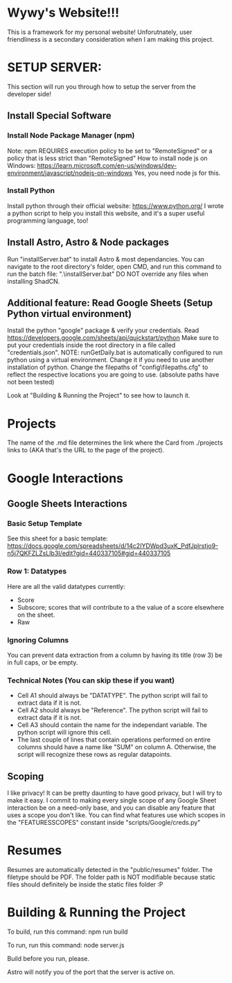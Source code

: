 # Wywy's Website!!!
This is a framework for my personal website! Unforutnately, user friendliness is a secondary consideration when I am making this project.

# SETUP SERVER:
This section will run you through how to setup the server from the developer side!
## Install Special Software
### Install Node Package Manager (npm)
Note: npm REQUIRES execution policy to be set to "RemoteSigned" or a policy that is less strict than "RemoteSigned"
How to install node js on Windows: https://learn.microsoft.com/en-us/windows/dev-environment/javascript/nodejs-on-windows
Yes, you need node js for this.

### Install Python
Install python through their official website: https://www.python.org/
I wrote a python script to help you install this website, and it's a super useful programming language, too!

## Install Astro, Astro & Node packages
Run "installServer.bat" to install Astro & most dependancies.
You can navigate to the root directory's folder, open CMD, and run this command to run the batch file: ".\installServer.bat"
DO NOT override any files when installing ShadCN.

## Additional feature: Read Google Sheets (Setup Python virtual environment)
Install the python "google" package & verify your credentials. Read https://developers.google.com/sheets/api/quickstart/python
Make sure to put your credentials inside the root directory in a file called "credentials.json".
NOTE: runGetDaily.bat is automatically configured to run python using a virtual environment. Change it if you need to use another installation of python.
Change the filepaths of "config\filepaths.cfg" to reflect the respective locations you are going to use. (absolute paths have not been tested)

Look at "Building & Running the Project" to see how to launch it.

# Projects
The name of the .md file determines the link where the Card from ./projects links to (AKA that's the URL to the page of the project).

# Google Interactions

## Google Sheets Interactions
### Basic Setup Template
See this sheet for a basic template:
https://docs.google.com/spreadsheets/d/14c2IYDWpd3uxK_PdfJplrstjo9-n5j7QKFZLZsLIb3I/edit?gid=440337105#gid=440337105

### Row 1: Datatypes
Here are all the valid datatypes currently:
* Score
* Subscore; scores that will contribute to a the value of a score elsewhere on the sheet.
* Raw

### Ignoring Columns
You can prevent data extraction from a column by having its title (row 3) be in full caps, or be empty.

### Technical Notes (You can skip these if you want)
* Cell A1 should always be "DATATYPE". The python script will fail to extract data if it is not.
* Cell A2 should always be "Reference". The python script will fail to extract data if it is not.
* Cell A3 should contain the name for the independant variable. The python script will ignore this cell.
* The last couple of lines that contain operations performed on entire columns should have a name like "SUM" on column A. Otherwise, the script will recognize these rows as regular datapoints.

## Scoping
I like privacy! It can be pretty daunting to have good privacy, but I will try to make it easy. I commit to making every single scope of any Google Sheet interaction be on a need-only base, and you can disable any feature that uses a scope you don't like. You can find what features use which scopes in the "FEATURESSCOPES" constant inside "scripts/Google/creds.py"

# Resumes
Resumes are automatically detected in the "public/resumes" folder. The filetype should be PDF. The folder path is NOT modifiable because static files should definitely be inside the static files folder :P 

# Building & Running the Project
To build, run this command: npm run build

To run, run this command: node server.js

Build before you run, please.

Astro will notify you of the port that the server is active on.